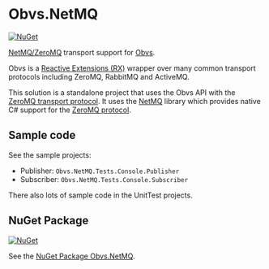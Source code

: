 # Obvs.NetMQ

[![NuGet](https://img.shields.io/nuget/v/Obvs.NetMQ.svg)](https://www.nuget.org/packages/Obvs.NetMQ/)

[NetMQ/ZeroMQ](https://github.com/zeromq/netmq) transport support for [Obvs](https://github.com/christopherread/Obvs).

Obvs is a [Reactive Extensions (RX)](https://rx.codeplex.com/) wrapper over many common transport protocols including ZeroMQ, RabbitMQ and ActiveMQ.

This solution is a standalone project that uses the Obvs API with the [ZeroMQ transport protocol](http://zeromq.org/). It uses the [NetMQ](https://github.com/zeromq/netmq) library which provides  native C# support for the [ZeroMQ protocol](http://zeromq.org/).

## Sample code

See the sample projects:
- Publisher: `Obvs.NetMQ.Tests.Console.Publisher`
- Subscriber:  `Obvs.NetMQ.Tests.Console.Subscriber`

There also lots of sample code in the UnitTest projects.

## NuGet Package

[![NuGet](https://img.shields.io/nuget/v/Obvs.NetMQ.svg)](https://www.nuget.org/packages/Obvs.NetMQ/)

See the [NuGet Package Obvs.NetMQ](https://www.nuget.org/packages/Obvs.NetMQ/).
